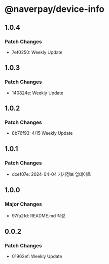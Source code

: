 # @naverpay/device-info

## 1.0.4

### Patch Changes

- 7ef0250: Weekly Update

## 1.0.3

### Patch Changes

- 140824e: Weekly Update

## 1.0.2

### Patch Changes

- 8b76f93: 4/15 Weekly Update

## 1.0.1

### Patch Changes

- dcef07e: 2024-04-04 기기정보 업데이트

## 1.0.0

### Major Changes

- 97fa2fd: README.md 작성

## 0.0.2

### Patch Changes

- 01962ef: Weekly Update
